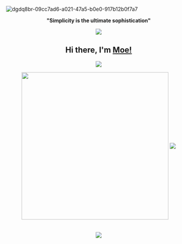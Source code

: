 ![dgdq8br-09cc7ad6-a021-47a5-b0e0-917b12b0f7a7](https://github.com/user-attachments/assets/3b4f6b4b-2a9c-482a-92a0-395c48e97e4e)


<div align="center">
  
**"Simplicity is the ultimate sophistication"**
  
<img src="https://komarev.com/ghpvc/?username=MahmoudElsayedEssa&label=Profile%20views&color=89ca8d&style=flat"  />
</div>

<div align="center">
  
## Hi there, I'm [Moe!](https://www.linkedin.com/in/mahmoud-elsayed-esaa/)

</div>

<p align="center">
<img src="https://readme-typing-svg.demolab.com?font=Roboto&weight=500&duration=4000&pause=500&color=89ca8d&center=true&width=600&lines=I%27m+a+Software+Engineer+;an+Android+Developer"/>
</p>

<p align="center">
<img align="center" width="400" src="https://github-readme-stats.vercel.app/api?username=MahmoudElsayedEssa&theme=transparent&show_icons=true&hide_border=true&show=reviews&hide_title=true&text_color=89ca8d&icon_color=409343&ring_color=409343" />
<img align="center" src="https://github-readme-stats.vercel.app/api/top-langs/?username=MahmoudElsayedEssa&theme=transparent&hide_border=true&layout=compact&langs_count=6&show=reviews&hide=contribs&text_color=89ca8d&icon_color=409343&ring_color=409343&title_color=89ca8d" />
  
<br/>
<br/>
<br/>


<img align="center" src="https://go-skill-icons.vercel.app/api/icons?i=androidstudio,firebase,github,gitlab,git,mysql,anaconda,py,pytorch,tensorflow,opencv,flutter,dart,java,kotlin,reactivex,sqlite,cmake,gradle,c,cpp,cs,dotnet,css,html,js,ts,vue,unity,md,blender&theme=auto&perline=12">
